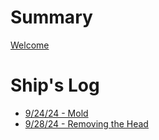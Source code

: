 # Summary

[Welcome](welcome.md)

# Ship's Log

- [9/24/24 - Mold](entries/mold.md)
- [9/28/24 - Removing the Head](entries/head.md)